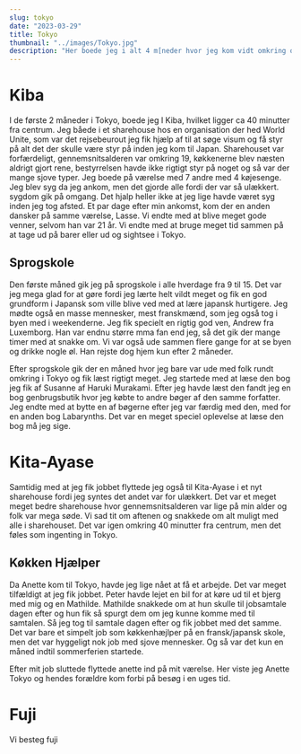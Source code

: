 ```yaml
---
slug: tokyo
date: "2023-03-29"
title: Tokyo
thumbnail: "../images/Tokyo.jpg"
description: "Her boede jeg i alt 4 m[neder hvor jeg kom vidt omkring og oplevede forskellige sjove ting"
---
```


# Kiba
I de første 2 måneder i Tokyo, boede jeg I Kiba, hvilket ligger ca 40 minutter fra centrum. 
Jeg båede i et sharehouse hos en organisation der hed World Unite, som var det rejsebeurout jeg fik hjælp af til at søge visum og få styr på alt det der skulle være styr på inden jeg kom til Japan. 
Sharehouset var forfærdeligt, gennemsnitsalderen var omkring 19, køkkenerne blev næsten aldrigt gjort rene, bestyrrelsen havde ikke rigtigt styr på noget og så var der mange sjove typer. 
Jeg boede på værelse med 7 andre med 4 køjesenge. Jeg blev syg da jeg ankom, men det gjorde alle fordi der var så ulækkert. sygdom gik på omgang. 
Det hjalp heller ikke at jeg lige havde været syg inden jeg tog afsted. 
Et par dage efter min ankomst, kom der en anden dansker på samme værelse, Lasse. Vi endte med at blive meget gode venner, selvom han var 21 år. Vi endte med at bruge meget tid sammen på at tage ud på barer eller ud og sightsee i Tokyo. 

## Sprogskole
Den første måned gik jeg på sprogskole i alle hverdage fra 9 til 15. 
Det var jeg mega glad for at gøre fordi jeg lærte helt vildt meget og fik en god grundform i Japansk som ville blive ved med at lære japansk hurtigere. 
Jeg mødte også en masse mennesker, mest franskmænd, som jeg også tog i byen med i weekenderne. Jeg fik specielt en rigtig god ven, Andrew fra Luxemborg. Han var endnu større mma fan end jeg, så det gik der mange timer med at snakke om. Vi var også ude sammen flere gange for at se byen og drikke nogle øl. 
Han rejste dog hjem kun efter 2 måneder. 

Efter sprogskole gik der en måned hvor jeg bare var ude med folk rundt omkring i Tokyo og fik læst rigtigt meget. Jeg startede med at læse den bog jeg fik af Susanne af Haruki Murakami. Efter jeg havde læst den fandt jeg en bog genbrugsbutik hvor jeg købte to andre bøger af den samme forfatter. Jeg endte med at bytte en af bøgerne efter jeg var færdig med den, med for en anden bog Labarynths. Det var en meget speciel oplevelse at læse den bog må jeg sige. 
# Kita-Ayase
Samtidig med at jeg fik jobbet flyttede jeg også til Kita-Ayase i et nyt sharehouse fordi jeg syntes det andet var for ulækkert. Det var et meget meget bedre sharehouse hvor gennemsnitsalderen var lige på min alder og folk var mega søde. Vi sad tit om aftenen og snakkede om alt muligt med alle i sharehouset. 
Det var igen omkring 40 minutter fra centrum, men det føles som ingenting in Tokyo. 


## Køkken Hjælper
Da Anette kom til Tokyo, havde jeg lige nået at få et arbejde. Det var meget tilfældigt at jeg fik jobbet. Peter havde lejet en bil for at køre ud til et bjerg med mig og en Mathilde. Mathilde snakkede om at hun skulle til jobsamtale dagen efter og hun fik så spurgt dem om jeg kunne komme med til samtalen. Så jeg tog til samtale dagen efter og fik jobbet med det samme. Det var bare et simpelt job som køkkenhæjlper på en fransk/japansk skole, men det var hyggeligt nok job med sjove mennesker. Og så var det kun en måned indtil sommerferien startede. 

Efter mit job sluttede flyttede anette ind på mit værelse. Her viste jeg Anette Tokyo og hendes forældre kom forbi på besøg i en uges tid. 
# Fuji
Vi besteg fuji
